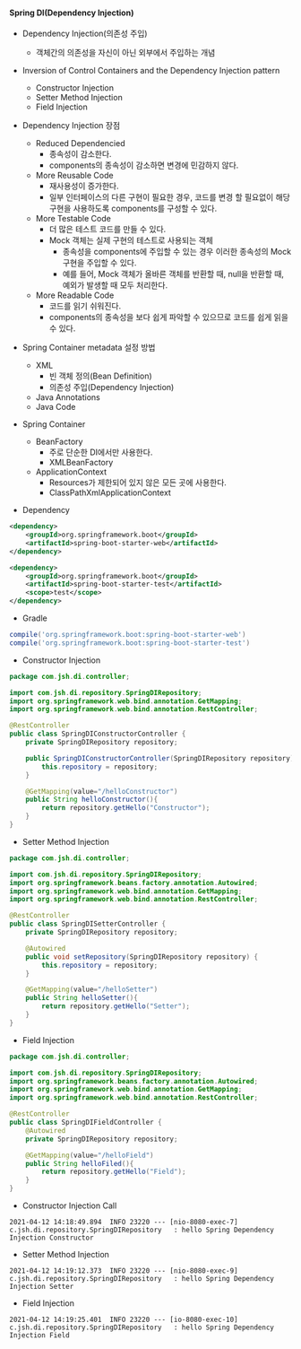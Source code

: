 #### Spring DI(Dependency Injection)
+ Dependency Injection(의존성 주입)
    + 객체간의 의존성을 자신이 아닌 외부에서 주입하는 개념

+ Inversion of Control Containers and the Dependency Injection pattern
    + Constructor Injection
    + Setter Method Injection
    + Field Injection
    
+ Dependency Injection 장점
    + Reduced Dependencied
      + 종속성이 감소한다.
      + components의 종속성이 감소하면 변경에 민감하지 않다.
    + More Reusable Code
      + 재사용성이 증가한다.
      + 일부 인터페이스의 다른 구현이 필요한 경우, 코드를 변경 할 필요없이 해당 구현을 사용하도록 components를 구성할 수 있다.
    + More Testable Code
      + 더 많은 테스트 코드를 만들 수 있다.
      + Mock 객체는 실제 구현의 테스트로 사용되는 객체
        + 종속성을 components에 주입할 수 있는 경우 이러한 종속성의 Mock 구현을 주입할 수 있다.
        + 예를 들어, Mock 객체가 올바른 객체를 반환할 때, null을 반환할 때, 예외가 발생할 때 모두 처리한다.
    + More Readable Code
      + 코드를 읽기 쉬워진다.
      + components의 종속성을 보다 쉽게 파악할 수 있으므로 코드를 쉽게 읽을 수 있다. 

+ Spring Container metadata 설정 방법
  + XML
    + 빈 객체 정의(Bean Definition)
    + 의존성 주입(Dependency Injection)
  + Java Annotations
  + Java Code

+ Spring Container
  + BeanFactory
    + 주로 단순한 DI에서만 사용한다.
    + XMLBeanFactory
  + ApplicationContext
    + Resources가 제한되어 있지 않은 모든 곳에 사용한다.
    + ClassPathXmlApplicationContext

+ Dependency
```xml
<dependency>
    <groupId>org.springframework.boot</groupId>
    <artifactId>spring-boot-starter-web</artifactId>
</dependency>

<dependency>
    <groupId>org.springframework.boot</groupId>
    <artifactId>spring-boot-starter-test</artifactId>
    <scope>test</scope>
</dependency>
  ```
+ Gradle
```groovy
compile('org.springframework.boot:spring-boot-starter-web')
compile('org.springframework.boot:spring-boot-starter-test')

```
+ Constructor Injection
```java
package com.jsh.di.controller;

import com.jsh.di.repository.SpringDIRepository;
import org.springframework.web.bind.annotation.GetMapping;
import org.springframework.web.bind.annotation.RestController;

@RestController
public class SpringDIConstructorController {
    private SpringDIRepository repository;

    public SpringDIConstructorController(SpringDIRepository repository){
        this.repository = repository;
    }

    @GetMapping(value="/helloConstructor")
    public String helloConstructor(){
        return repository.getHello("Constructor");
    }
}
```

+ Setter Method Injection
```java
package com.jsh.di.controller;

import com.jsh.di.repository.SpringDIRepository;
import org.springframework.beans.factory.annotation.Autowired;
import org.springframework.web.bind.annotation.GetMapping;
import org.springframework.web.bind.annotation.RestController;

@RestController
public class SpringDISetterController {
    private SpringDIRepository repository;

    @Autowired
    public void setRepository(SpringDIRepository repository) {
        this.repository = repository;
    }

    @GetMapping(value="/helloSetter")
    public String helloSetter(){
        return repository.getHello("Setter");
    }
}
```

+ Field Injection
```java
package com.jsh.di.controller;

import com.jsh.di.repository.SpringDIRepository;
import org.springframework.beans.factory.annotation.Autowired;
import org.springframework.web.bind.annotation.GetMapping;
import org.springframework.web.bind.annotation.RestController;

@RestController
public class SpringDIFieldController {
    @Autowired
    private SpringDIRepository repository;

    @GetMapping(value="/helloField")
    public String helloFiled(){
        return repository.getHello("Field");
    }
}
```

+ Constructor Injection Call
```
2021-04-12 14:18:49.894  INFO 23220 --- [nio-8080-exec-7] c.jsh.di.repository.SpringDIRepository   : hello Spring Dependency Injection Constructor
```

+ Setter Method Injection
```
2021-04-12 14:19:12.373  INFO 23220 --- [nio-8080-exec-9] c.jsh.di.repository.SpringDIRepository   : hello Spring Dependency Injection Setter
```

+ Field Injection
```
2021-04-12 14:19:25.401  INFO 23220 --- [io-8080-exec-10] c.jsh.di.repository.SpringDIRepository   : hello Spring Dependency Injection Field
```